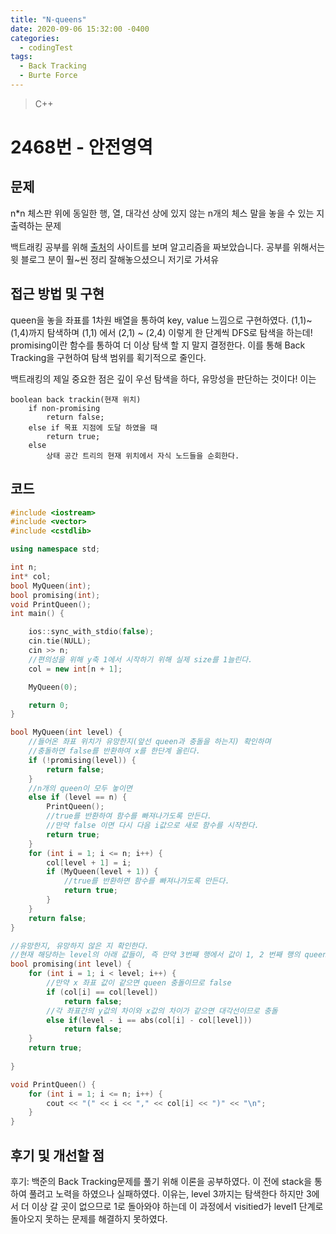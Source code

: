 ```yaml
---
title: "N-queens"
date: 2020-09-06 15:32:00 -0400
categories: 
  - codingTest
tags:
  - Back Tracking
  - Burte Force
---
```


> C++

2468번 - 안전영역
=============
 
## 문제
n*n 체스판 위에 동일한 행, 열, 대각선 상에 있지 않는 n개의 체스 말을 놓을 수 있는 지 출력하는 문제

백트래킹 공부를 위해 [출처](https://ict-nroo.tistory.com/50)의 사이트를 보며 알고리즘을 짜보았습니다.
공부를 위해서는 윗 블로그 분이 훨~씬 정리 잘해놓으셨으니 저기로 가셔유

## 접근 방법 및 구현
queen을 놓을 좌표를 1차원 배열을 통하여 key, value 느낌으로 구현하였다.
(1,1)~ (1,4)까지 탐색하며
(1,1) 에서 (2,1) ~ (2,4) 이렇게 한 단계씩 DFS로 탐색을 하는데!
promising이란 함수를 통하여 더 이상 탐색 할 지 말지 결정한다.
이를 통해 Back Tracking을 구현하여 탐색 범위를 획기적으로 줄인다.

백트래킹의 제일 중요한 점은 깊이 우선 탐색을 하다, 유망성을 판단하는 것이다!
이는 
```
boolean back trackin(현재 위치)
	if non-promising
		return false;
	else if 목표 지점에 도달 하였을 때
		return true;
	else
		상태 공간 트리의 현재 위치에서 자식 노드들을 순회한다. 
```

## 코드 
```c++
#include <iostream>
#include <vector>
#include <cstdlib>

using namespace std;

int n;
int* col;
bool MyQueen(int);
bool promising(int);
void PrintQueen();
int main() {

	ios::sync_with_stdio(false);
	cin.tie(NULL);
	cin >> n;
	//편의성을 위해 y축 1에서 시작하기 위해 실제 size를 1늘린다.
	col = new int[n + 1];

	MyQueen(0);

	return 0;
}

bool MyQueen(int level) {
	//들어온 좌표 위치가 유망한지(앞선 queen과 충돌을 하는지) 확인하며
	//충돌하면 false를 반환하여 x를 한단계 올린다.
	if (!promising(level)) {
		return false;
	}
	//n개의 queen이 모두 놓이면
	else if (level == n) {
		PrintQueen();
		//true를 반환하여 함수를 빠져나가도록 만든다.
		//만약 false 이면 다시 다음 i값으로 새로 함수를 시작한다.
		return true;
	}
	for (int i = 1; i <= n; i++) {
		col[level + 1] = i;
		if (MyQueen(level + 1)) {
			//true를 반환하면 함수를 빠져나가도록 만든다.
			return true;
		}
	}
	return false;
}

//유망한지, 유망하지 않은 지 확인한다.
//현재 해당하는 level의 아래 값들이, 즉 만약 3번째 행에서 값이 1, 2 번째 행의 queen이 충돌을 일으키지 않는 가를 확인한다.
bool promising(int level) {
	for (int i = 1; i < level; i++) {
		//만약 x 좌표 값이 같으면 queen 충돌이므로 false
		if (col[i] == col[level])
			return false;
		//각 좌표간의 y값의 차이와 x값의 차이가 같으면 대각선이므로 충돌
		else if(level - i == abs(col[i] - col[level]))
			return false;
	}
	return true;
	
}

void PrintQueen() {
	for (int i = 1; i <= n; i++) {
		cout << "(" << i << "," << col[i] << ")" << "\n";
	}
}
```

## 후기 및 개선할 점

후기:
백준의 Back Tracking문제를 풀기 위해 이론을 공부하였다.
이 전에 stack을 통하여 풀려고 노력을 하였으나 실패하였다. 이유는,
level 3까지는 탐색한다 하지만 3에서 더 이상 갈 곳이 없으므로 1로 돌아와야 하는데 이 과정에서 visitied가 level1 단계로 돌아오지 못하는 문제를 해결하지 못하였다.